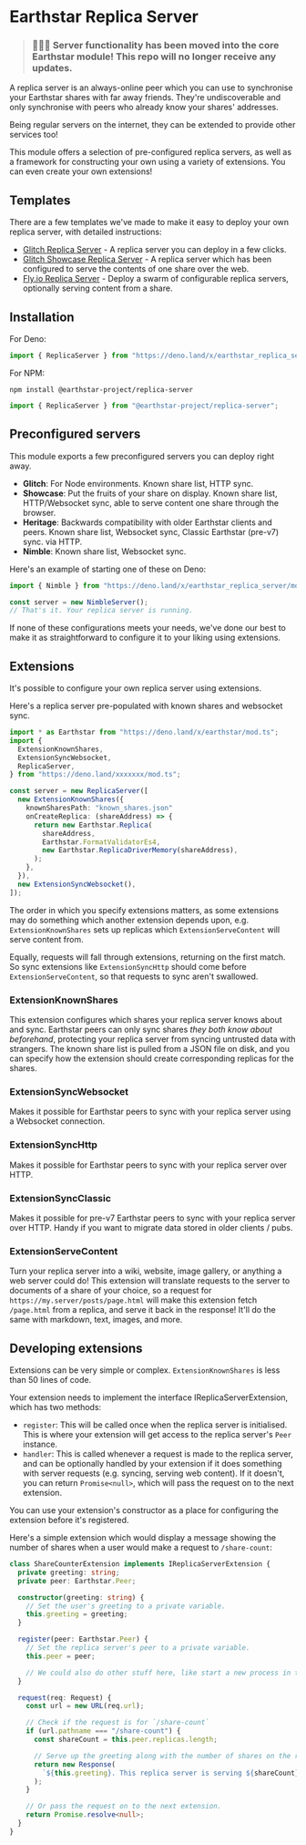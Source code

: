# Earthstar Replica Server

> ### 🚨🚨🚨 Server functionality has been moved into the core Earthstar module! This repo will no longer receive any updates.

A replica server is an always-online peer which you can use to synchronise your
Earthstar shares with far away friends. They're undiscoverable and only
synchronise with peers who already know your shares' addresses.

Being regular servers on the internet, they can be extended to provide other
services too!

This module offers a selection of pre-configured replica servers, as well as a
framework for constructing your own using a variety of extensions. You can even
create your own extensions!

## Templates

There are a few templates we've made to make it easy to deploy your own replica
server, with detailed instructions:

- [Glitch Replica Server](https://github.com/earthstar-project/replica-server-glitch) -
  A replica server you can deploy in a few clicks.
- [Glitch Showcase Replica Server](https://github.com/earthstar-project/showcase-replica-server-glitch) -
  A replica server which has been configured to serve the contents of one share
  over the web.
- [Fly.io Replica Server](https://github.com/earthstar-project/replica-server-fly) -
  Deploy a swarm of configurable replica servers, optionally serving content
  from a share.

## Installation

For Deno:

```ts
import { ReplicaServer } from "https://deno.land/x/earthstar_replica_server/mod.ts";
```

For NPM:

```
npm install @earthstar-project/replica-server
```

```ts
import { ReplicaServer } from "@earthstar-project/replica-server";
```

## Preconfigured servers

This module exports a few preconfigured servers you can deploy right away.

- **Glitch**: For Node environments. Known share list, HTTP sync.
- **Showcase**: Put the fruits of your share on display. Known share list,
  HTTP/Websocket sync, able to serve content one share through the browser.
- **Heritage**: Backwards compatibility with older Earthstar clients and peers.
  Known share list, Websocket sync, Classic Earthstar (pre-v7) sync. via HTTP.
- **Nimble**: Known share list, Websocket sync.

Here's an example of starting one of these on Deno:

```ts
import { Nimble } from "https://deno.land/x/earthstar_replica_server/mod.ts";

const server = new NimbleServer();
// That's it. Your replica server is running.
```

If none of these configurations meets your needs, we've done our best to make it
as straightforward to configure it to your liking using extensions.

## Extensions

It's possible to configure your own replica server using extensions.

Here's a replica server pre-populated with known shares and websocket sync.

```ts
import * as Earthstar from "https://deno.land/x/earthstar/mod.ts";
import {
  ExtensionKnownShares,
  ExtensionSyncWebsocket,
  ReplicaServer,
} from "https://deno.land/xxxxxxx/mod.ts";

const server = new ReplicaServer([
  new ExtensionKnownShares({
    knownSharesPath: "known_shares.json"
    onCreateReplica: (shareAddress) => {
      return new Earthstar.Replica(
        shareAddress,
        Earthstar.FormatValidatorEs4,
        new Earthstar.ReplicaDriverMemory(shareAddress),
      );
    },
  }),
  new ExtensionSyncWebsocket(),
]);
```

The order in which you specify extensions matters, as some extensions may do
something which another extension depends upon, e.g. `ExtensionKnownShares` sets
up replicas which `ExtensionServeContent` will serve content from.

Equally, requests will fall through extensions, returning on the first match. So
sync extensions like `ExtensionSyncHttp` should come before
`ExtensionServeContent`, so that requests to sync aren't swallowed.

### ExtensionKnownShares

This extension configures which shares your replica server knows about and sync.
Earthstar peers can only sync shares _they both know about beforehand_,
protecting your replica server from syncing untrusted data with strangers. The
known share list is pulled from a JSON file on disk, and you can specify how the
extension should create corresponding replicas for the shares.

### ExtensionSyncWebsocket

Makes it possible for Earthstar peers to sync with your replica server using a
Websocket connection.

### ExtensionSyncHttp

Makes it possible for Earthstar peers to sync with your replica server over
HTTP.

### ExtensionSyncClassic

Makes it possible for pre-v7 Earthstar peers to sync with your replica server
over HTTP. Handy if you want to migrate data stored in older clients / pubs.

### ExtensionServeContent

Turn your replica server into a wiki, website, image gallery, or anything a web
server could do! This extension will translate requests to the server to
documents of a share of your choice, so a request for
`https://my.server/posts/page.html` will make this extension fetch `/page.html`
from a replica, and serve it back in the response! It'll do the same with
markdown, text, images, and more.

## Developing extensions

Extensions can be very simple or complex. `ExtensionKnownShares` is less than 50
lines of code.

Your extension needs to implement the interface IReplicaServerExtension, which
has two methods:

- `register`: This will be called once when the replica server is initialised.
  This is where your extension will get access to the replica server's `Peer`
  instance.
- `handler`: This is called whenever a request is made to the replica server,
  and can be optionally handled by your extension if it does something with
  server requests (e.g. syncing, serving web content). If it doesn't, you can
  return `Promise<null>`, which will pass the request on to the next extension.

You can use your extension's constructor as a place for configuring the
extension before it's registered.

Here's a simple extension which would display a message showing the number of
shares when a user would make a request to `/share-count`:

```ts
class ShareCounterExtension implements IReplicaServerExtension {
  private greeting: string;
  private peer: Earthstar.Peer;

  constructor(greeting: string) {
    // Set the user's greeting to a private variable.
    this.greeting = greeting;
  }

  register(peer: Earthstar.Peer) {
    // Set the replica server's peer to a private variable.
    this.peer = peer;

    // We could also do other stuff here, like start a new process in the background.
  }

  request(req: Request) {
    const url = new URL(req.url);

    // Check if the request is for `/share-count`
    if (url.pathname === "/share-count") {
      const shareCount = this.peer.replicas.length;

      // Serve up the greeting along with the number of shares on the replica server.
      return new Response(
        `${this.greeting}. This replica server is serving ${shareCount} shares!`,
      );
    }

    // Or pass the request on to the next extension.
    return Promise.resolve<null>;
  }
}
```
